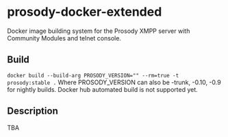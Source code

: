 # prosody-docker-extended
Docker image building system for the Prosody XMPP server with Community Modules and telnet console.

## Build
``
docker build --build-arg PROSODY_VERSION="" --rm=true -t prosody:stable .
``
Where PROSODY_VERSION can also be -trunk, -0.10, -0.9 for nightly builds.
Docker hub automated build is not supported yet.

## Description
TBA
